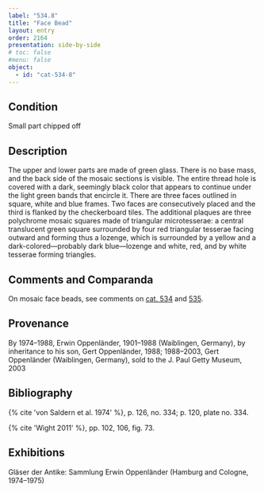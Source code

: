 ```yaml
---
label: "534.8"
title: "Face Bead"
layout: entry
order: 2164
presentation: side-by-side
# toc: false
#menu: false 
object:
  - id: "cat-534-8"
---
```


## Condition

Small part chipped off

## Description

The upper and lower parts are made of green glass. There is no base mass, and the back side of the mosaic sections is visible. The entire thread hole is covered with a dark, seemingly black color that appears to continue under the light green bands that encircle it. There are three faces outlined in square, white and blue frames. Two faces are consecutively placed and the third is flanked by the checkerboard tiles. The additional plaques are three polychrome mosaic squares made of triangular microtesserae: a central translucent green square surrounded by four red triangular tesserae facing outward and forming thus a lozenge, which is surrounded by a yellow and a dark-colored—probably dark blue—lozenge and white, red, and by white tesserae forming triangles.

## Comments and Comparanda

On mosaic face beads, see comments on [cat. 534](/catalogue/cat-534) and [535](/catalogue/cat-535).

## Provenance

By 1974–1988, Erwin Oppenländer, 1901–1988 (Waiblingen, Germany), by inheritance to his son, Gert Oppenländer, 1988; 1988–2003, Gert Oppenländer (Waiblingen, Germany), sold to the J. Paul Getty Museum, 2003

## Bibliography

{% cite 'von Saldern et al. 1974' %}, p. 126, no. 334; p. 120, plate no. 334.

{% cite 'Wight 2011' %}, pp. 102, 106, fig. 73.

## Exhibitions

Gläser der Antike: Sammlung Erwin Oppenländer (Hamburg and Cologne, 1974–1975)